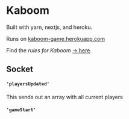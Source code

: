 # Kaboom

Built with yarn, nextjs, and heroku.

Runs on [kaboom-game.herokuapp.com](https://kaboom-game.herokuapp.com/)

Find the *rules for Kaboom* [→ here](pages/Rules.md).

## Socket

#### `'playersUpdated'`

This sends out an array with all current players

#### `'gameStart'`

